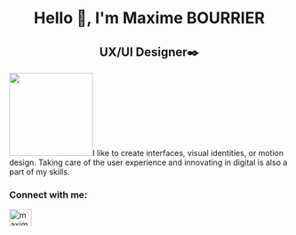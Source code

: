 <h1 align="center">Hello 👋, I'm Maxime BOURRIER</h1>
<h2 align="center">UX/UI Designer✒️</h2>
<p align="left">
<img src="https://github.com/stephenranaud/maxime-bourrier/blob/main/assets/me.png?raw=true" width="150px">I like to create interfaces, visual identities, or motion design.
Taking care of the user experience and innovating in digital is also a part of my skills.

 </p>
<h3 align="left">Connect with me:</h3>
<p align="left">
<a href="https://linkedin.com/in/maxime-bourbier" target="blank"><img align="center" src="https://raw.githubusercontent.com/rahuldkjain/github-profile-readme-generator/master/src/images/icons/Social/linked-in-alt.svg" alt="maxime-bourbier" height="30" width="40" /></a>
</p>
